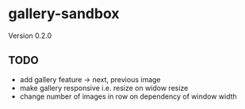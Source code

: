 # gallery-sandbox

Version 0.2.0

## TODO
* add gallery feature -> next, previous image
* make gallery responsive i.e. resize on widow resize
* change number of images in row on dependency of window width
